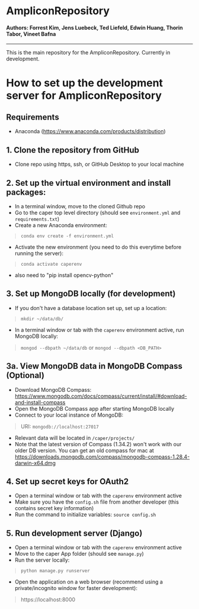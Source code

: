 # AmpliconRepository

#### Authors: Forrest Kim, Jens Luebeck, Ted Liefeld, Edwin Huang, Thorin Tabor, Vineet Bafna
---

This is the main repository for the AmpliconRepository. Currently in development. 

# How to set up the development server for AmpliconRepository

## Requirements
- Anaconda (https://www.anaconda.com/products/distribution)

## 1. Clone the repository from GitHub
- Clone repo using https, ssh, or GitHub Desktop to your local machine

## 2. Set up the virtual environment and install packages:
- In a terminal window, move to the cloned Github repo
- Go to the caper top level directory (should see `environment.yml` and `requirements.txt`)
- Create a new Anaconda environment:
> `conda env create -f environment.yml`
- Activate the new environment (you need to do this everytime before running the server):
> `conda activate caperenv` 
- also need to "pip install opencv-python"

## 3. Set up MongoDB locally (for development)
- If you don't have a database location set up, set up a location:
> `mkdir ~/data/db/`
- In a terminal window or tab with the `caperenv` environment active, run MongoDB locally:
>  `mongod --dbpath ~/data/db` or `mongod --dbpath <DB_PATH>`

## 3a. View MongoDB data in MongoDB Compass (Optional)
- Download MongoDB Compass: https://www.mongodb.com/docs/compass/current/install/#download-and-install-compass
- Open the MongoDB Compass app after starting MongoDB locally
- Connect to your local instance of MongoDB:
> URI: `mongodb://localhost:27017`
- Relevant data will be located in `/caper/projects/`
- Note that the latest version of Compass (1.34.2) won't work with our older DB version.  You can get an old compass for mac at https://downloads.mongodb.com/compass/mongodb-compass-1.28.4-darwin-x64.dmg

## 4. Set up secret keys for OAuth2
- Open a terminal window or tab with the `caperenv` environment active
- Make sure you have the `config.sh` file from another developer (this contains secret key information)
- Run the command to initialize variables:
`source config.sh`

## 5. Run development server (Django)
- Open a terminal window or tab with the `caperenv` environment active
- Move to the caper App folder (should see `manage.py`)
- Run the server locally:
> `python manage.py runserver`
- Open the application on a web browser (recommend using a private/incognito window for faster development):
> https://localhost:8000
